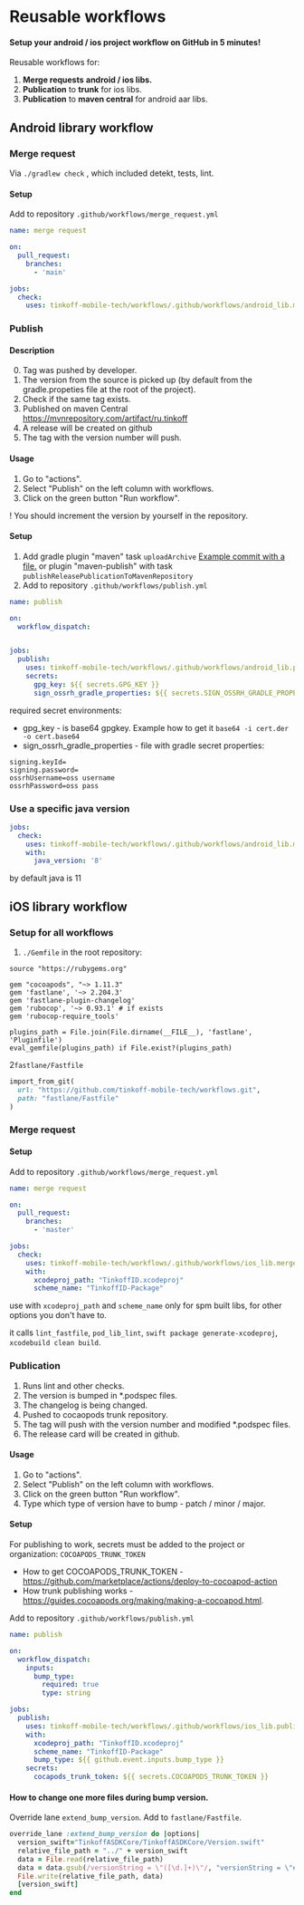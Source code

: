 # Reusable workflows

#### Setup your android / ios project workflow on GitHub in 5 minutes!

Reusable workflows for:
1. **Merge requests** **android / ios libs.**
2. **Publication** to **trunk** for ios libs.
3. **Publication** to **maven central** for android aar libs.

## Android library workflow

### Merge request 

Via `./gradlew check` , which included detekt, tests, lint.

#### Setup

Add to repository `.github/workflows/merge_request.yml`
```yml
name: merge request

on:
  pull_request:
    branches:
      - 'main'

jobs:
  check:
    uses: tinkoff-mobile-tech/workflows/.github/workflows/android_lib.merge_request.yml@v1
```

### Publish 

#### Description 

0. Tag was pushed by developer.
1. The version from the source is picked up (by default from the gradle.propeties file at the root of the project).
2. Check if the same tag exists.
3. Published on maven Central https://mvnrepository.com/artifact/ru.tinkoff
4. A release will be created on github
5. The tag with the version number will push.

#### Usage

1. Go to "actions".
2. Select "Publish" on the left column with workflows.
3. Click on the green button "Run workflow".

! You should increment the version by yourself in the repository.

#### Setup

1. Add gradle plugin "maven" task `uploadArchive` [Example commit with a file.](https://github.com/tinkoff-mobile-tech/TinkoffID-Android/pull/12/commits/d24a2b3c2cd9f280f832e6c0ba10da061caf0864) or plugin "maven-publish" with task `publishReleasePublicationToMavenRepository`
2. Add to repository `.github/workflows/publish.yml`
```yml
name: publish

on:
  workflow_dispatch:


jobs:
  publish:
    uses: tinkoff-mobile-tech/workflows/.github/workflows/android_lib.publish.yml@v1
    secrets:
      gpg_key: ${{ secrets.GPG_KEY }}
      sign_ossrh_gradle_properties: ${{ secrets.SIGN_OSSRH_GRADLE_PROPERTIES }}
```

required secret environments:
- gpg_key - is base64 gpgkey. Example how to get it `base64 -i cert.der -o cert.base64`
- sign_ossrh_gradle_properties - file with gradle secret properties:
```properties
signing.keyId=
signing.password=
ossrhUsername=oss username
ossrhPassword=oss pass
```

### Use a specific java version

```yaml
jobs:
  check:
    uses: tinkoff-mobile-tech/workflows/.github/workflows/android_lib.merge_request.yml@v1
    with:
      java_version: '8'
```

by default java is 11

## iOS library workflow

### Setup for all workflows

1. `./Gemfile` in the root repository:

```
source "https://rubygems.org"

gem "cocoapods", "~> 1.11.3"
gem 'fastlane', '~> 2.204.3'
gem 'fastlane-plugin-changelog'
gem 'rubocop', '~> 0.93.1' # if exists
gem 'rubocop-require_tools'

plugins_path = File.join(File.dirname(__FILE__), 'fastlane', 'Pluginfile')
eval_gemfile(plugins_path) if File.exist?(plugins_path)
```

2`fastlane/Fastfile`

```ruby
import_from_git(
  url: "https://github.com/tinkoff-mobile-tech/workflows.git",
  path: "fastlane/Fastfile" 
)
```

### Merge request


#### Setup

Add to repository `.github/workflows/merge_request.yml`
```yaml
name: merge request

on:
  pull_request:
    branches:
      - 'master'

jobs:
  check:
    uses: tinkoff-mobile-tech/workflows/.github/workflows/ios_lib.merge_request.yml@v1
    with:
      xcodeproj_path: "TinkoffID.xcodeproj"
      scheme_name: "TinkoffID-Package"
```

use with `xcodeproj_path` and `scheme_name` only for spm built libs, for other options you don't have to.

it calls `lint_fastfile`, `pod_lib_lint`, `swift package generate-xcodeproj`, `xcodebuild clean build`.

### Publication

1. Runs lint and other checks.
2. The version is bumped in *.podspec files.
3. The changelog is being changed.
4. Pushed to cocaopods trunk repository.
5. The tag will push with the version number and modified *.podspec files.
6. The release card will be created in github.

#### Usage

1. Go to "actions".
2. Select "Publish" on the left column with workflows.
3. Click on the green button "Run workflow".
4. Type which type of version have to bump - patch / minor / major.

#### Setup

For publishing to work, secrets must be added to the project or organization: `COCOAPODS_TRUNK_TOKEN`
- How to get COCOAPODS_TRUNK_TOKEN - https://github.com/marketplace/actions/deploy-to-cocoapod-action
- How trunk publishing works - https://guides.cocoapods.org/making/making-a-cocoapod.html. 

Add to repository `.github/workflows/publish.yml`
```yaml
name: publish

on:
  workflow_dispatch:
    inputs:
      bump_type:
        required: true
        type: string

jobs:
  publish:
    uses: tinkoff-mobile-tech/workflows/.github/workflows/ios_lib.publish.yml@v1
    with:
      xcodeproj_path: "TinkoffID.xcodeproj"
      scheme_name: "TinkoffID-Package"
      bump_type: ${{ github.event.inputs.bump_type }}
    secrets:
      cocapods_trunk_token: ${{ secrets.COCOAPODS_TRUNK_TOKEN }}
```

#### How to change one more files during bump version.

Override lane `extend_bump_version`. Add to `fastlane/Fastfile`.
```ruby
override_lane :extend_bump_version do |options|
  version_swift="TinkoffASDKCore/TinkoffASDKCore/Version.swift"
  relative_file_path = "../" + version_swift
  data = File.read(relative_file_path)
  data = data.gsub(/versionString = \"([\d.]+)\"/, "versionString = \"#{options[:version]}\"")
  File.write(relative_file_path, data)
  [version_swift]
end
```